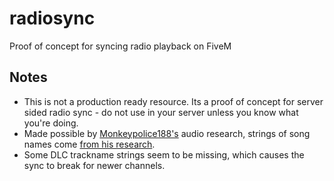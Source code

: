 # radiosync
Proof of concept for syncing radio playback on FiveM

## Notes
- This is not a production ready resource. Its a proof of concept for server sided radio sync - do not use in your server unless you know what you're doing.
- Made possible by [Monkeypolice188's](https://github.com/Monkeypolice188) audio research, strings of song names come [from his research](https://github.com/Monkeypolice188/Monkys-Audio-Research/blob/main/.nametables/.txt/sounds.dat54.nametable.txt).
- Some DLC trackname strings seem to be missing, which causes the sync to break for newer channels.

